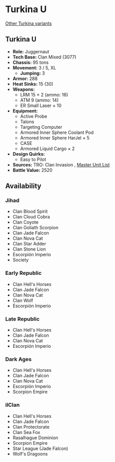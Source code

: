 # Turkina U 

[Other Turkina variants](../turkina.md) 

## Turkina U 

- **Role:** Juggernaut 
- **Tech Base:** Clan Mixed (3077) 
- **Chassis:** 95 tons 
- **Movement:** 3 / 5, XL 
  - **Jumping:** 3 
- **Armor:** 288 
- **Heat Sinks:** 15 (30) 
- **Weapons:** 
  - LRM 15 × 2 (ammo: 16) 
  - ATM 9 (ammo: 14) 
  - ER Small Laser × 10 
- **Equipment:** 
  - Active Probe 
  - Talons 
  - Targeting Computer 
  - Armored Inner Sphere Coolant Pod 
  - Armored Inner Sphere HarJel × 5 
  - CASE 
  - Armored Liquid Cargo × 2 
- **Design Quirks:** 
  - Easy to Pilot 
- **Sources:** TRO: Clan Invasion , [Master Unit List](http://masterunitlist.info/Unit/Details/3333) 
- **Battle Value:** 2520 

## Availability 

### Jihad 

- Clan Blood Spirit 
- Clan Cloud Cobra 
- Clan Coyote 
- Clan Goliath Scorpion 
- Clan Jade Falcon 
- Clan Nova Cat 
- Clan Star Adder 
- Clan Stone Lion 
- Escorpión Imperio 
- Society 

### Early Republic 

- Clan Hell's Horses 
- Clan Jade Falcon 
- Clan Nova Cat 
- Clan Wolf 
- Escorpión Imperio 

### Late Republic 

- Clan Hell's Horses 
- Clan Jade Falcon 
- Clan Nova Cat 
- Escorpión Imperio 

### Dark Ages 

- Clan Hell's Horses 
- Clan Jade Falcon 
- Clan Nova Cat 
- Escorpión Imperio 
- Scorpion Empire 

### ilClan 

- Clan Hell's Horses 
- Clan Jade Falcon 
- Clan Protectorate 
- Clan Sea Fox 
- Rasalhague Dominion 
- Scorpion Empire 
- Star League (Jade Falcon) 
- Wolf's Dragoons 

